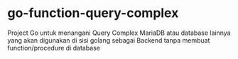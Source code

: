 # go-function-query-complex
Project Go untuk menangani Query Complex MariaDB atau database lainnya yang akan digunakan di sisi golang sebagai Backend tanpa membuat function/procedure di database
